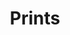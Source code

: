 ---
layout: objectpage_janbrueghel
pid: print
title: Prints
label: Print
permalink: /janbrueghel/object-types/print/
---